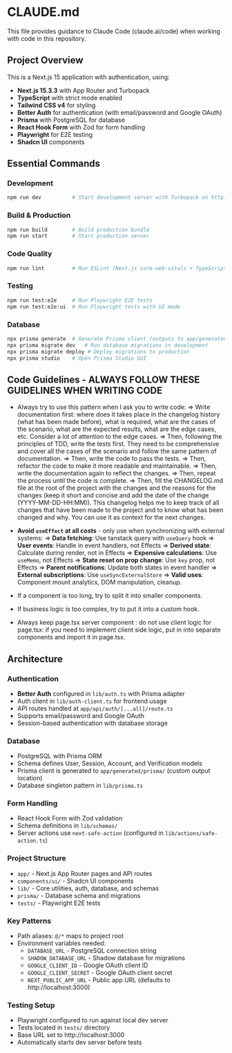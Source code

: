 # CLAUDE.md

This file provides guidance to Claude Code (claude.ai/code) when working with code in this repository.

## Project Overview

This is a Next.js 15 application with authentication, using:
- **Next.js 15.3.3** with App Router and Turbopack
- **TypeScript** with strict mode enabled
- **Tailwind CSS v4** for styling
- **Better Auth** for authentication (with email/password and Google OAuth)
- **Prisma** with PostgreSQL for database
- **React Hook Form** with Zod for form handling
- **Playwright** for E2E testing
- **Shadcn UI** components

## Essential Commands

### Development
```bash
npm run dev          # Start development server with Turbopack on http://localhost:3000
```

### Build & Production
```bash
npm run build        # Build production bundle
npm run start        # Start production server
```

### Code Quality
```bash
npm run lint         # Run ESLint (Next.js core-web-vitals + TypeScript rules)
```

### Testing
```bash
npm run test:e2e     # Run Playwright E2E tests
npm run test:e2e:ui  # Run Playwright tests with UI mode
```

### Database
```bash
npx prisma generate  # Generate Prisma client (outputs to app/generated/prisma)
npx prisma migrate dev   # Run database migrations in development
npx prisma migrate deploy # Deploy migrations to production
npx prisma studio    # Open Prisma Studio GUI
```

## Code Guidelines - ALWAYS FOLLOW THESE GUIDELINES WHEN WRITING CODE

- Always try to use this pattern when I ask you to write code:
   => Write documentation first: where does it takes place in the changelog history (what has been made before), what is required, what are the cases of the scenario, what are the expected results, what are the edge cases, etc. Consider a lot of attention to the edge cases.
   => Then, following the principles of TDD, write the tests first. They need to be comprehensive and cover all the cases of the scenario and follow the same pattern of documentation.
   => Then, write the code to pass the tests.
   => Then, refactor the code to make it more readable and maintainable.
   => Then, write the documentation again to reflect the changes.
   => Then, repeat the process until the code is complete.
   => Then, fill the CHANGELOG.md file at the root of the project with the changes and the reasons for the changes (keep it short and concise and add the date of the change (YYYY-MM-DD-HH:MM)). This changelog helps me to keep track of all changes that have been made to the project and to know what has been changed and why. You can use it as context for the next changes.

-  **Avoid `useEffect` at all costs** - only use when synchronizing with external systems:
   => **Data fetching**: Use tanstack query with `useQuery` hook
   => **User events**: Handle in event handlers, not Effects
   => **Derived state**: Calculate during render, not in Effects
   => **Expensive calculations**: Use `useMemo`, not Effects
   => **State reset on prop change**: Use `key` prop, not Effects
   => **Parent notifications**: Update both states in event handler
   => **External subscriptions**: Use `useSyncExternalStore`
   => **Valid uses**: Component mount analytics, DOM manipulation, cleanup.

- If a component is too long, try to split it into smaller components.
- If business logic is too complex, try to put it into a custom hook.
- Always keep page.tsx server component : do not use client logic for page.tsx: if you need to implement client side logic, put in into separate components and import it in page.tsx.


## Architecture

### Authentication
- **Better Auth** configured in `lib/auth.ts` with Prisma adapter
- Auth client in `lib/auth-client.ts` for frontend usage
- API routes handled at `app/api/auth/[...all]/route.ts`
- Supports email/password and Google OAuth
- Session-based authentication with database storage

### Database
- PostgreSQL with Prisma ORM
- Schema defines User, Session, Account, and Verification models
- Prisma client is generated to `app/generated/prisma/` (custom output location)
- Database singleton pattern in `lib/prisma.ts`

### Form Handling
- React Hook Form with Zod validation
- Schema definitions in `lib/schemas/`
- Server actions use `next-safe-action` (configured in `lib/actions/safe-action.ts`)

### Project Structure
- `app/` - Next.js App Router pages and API routes
- `components/ui/` - Shadcn UI components
- `lib/` - Core utilities, auth, database, and schemas
- `prisma/` - Database schema and migrations
- `tests/` - Playwright E2E tests

### Key Patterns
- Path aliases: `@/*` maps to project root
- Environment variables needed:
  - `DATABASE_URL` - PostgreSQL connection string
  - `SHADOW_DATABASE_URL` - Shadow database for migrations
  - `GOOGLE_CLIENT_ID` - Google OAuth client ID
  - `GOOGLE_CLIENT_SECRET` - Google OAuth client secret
  - `NEXT_PUBLIC_APP_URL` - Public app URL (defaults to http://localhost:3000)

### Testing Setup
- Playwright configured to run against local dev server
- Tests located in `tests/` directory
- Base URL set to http://localhost:3000
- Automatically starts dev server before tests